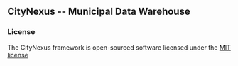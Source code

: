 ## CityNexus -- Municipal Data Warehouse

### License

The CityNexus framework is open-sourced software licensed under the [MIT license](http://opensource.org/licenses/MIT)
